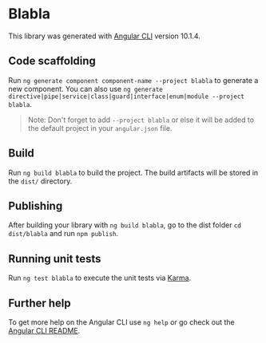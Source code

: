 # Blabla

This library was generated with [Angular CLI](https://github.com/angular/angular-cli) version 10.1.4.

## Code scaffolding

Run `ng generate component component-name --project blabla` to generate a new component. You can also use `ng generate directive|pipe|service|class|guard|interface|enum|module --project blabla`.
> Note: Don't forget to add `--project blabla` or else it will be added to the default project in your `angular.json` file. 

## Build

Run `ng build blabla` to build the project. The build artifacts will be stored in the `dist/` directory.

## Publishing

After building your library with `ng build blabla`, go to the dist folder `cd dist/blabla` and run `npm publish`.

## Running unit tests

Run `ng test blabla` to execute the unit tests via [Karma](https://karma-runner.github.io).

## Further help

To get more help on the Angular CLI use `ng help` or go check out the [Angular CLI README](https://github.com/angular/angular-cli/blob/master/README.md).
